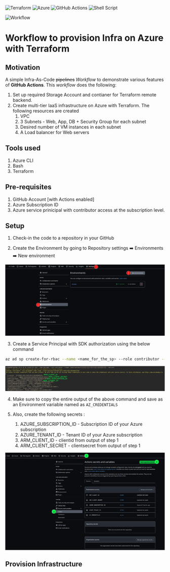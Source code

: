   ![Terraform](https://img.shields.io/badge/terraform-%235835CC.svg?style=for-the-badge&logo=terraform&logoColor=white) ![Azure](https://img.shields.io/badge/azure-%230072C6.svg?style=for-the-badge&logo=microsoftazure&logoColor=white)
 ![GitHub Actions](https://img.shields.io/badge/github%20actions-%232671E5.svg?style=for-the-badge&logo=githubactions&logoColor=white) ![Shell Script](https://img.shields.io/badge/shell_script-%23121011.svg?style=for-the-badge&logo=gnu-bash&logoColor=white)

![Workflow](https://github.com/superiorops/infra_as_code/actions/workflows/pipeline.yaml/badge.svg)

# Workflow to provision Infra on Azure with Terraform


## Motivation

A simple Infra-As-Code ~~pipelines~~ *Workflow* to demonstrate various features of **GitHub Actions**. 
This *workflow* does the following:
1. Set up required Storage Account and contianer for Terraform remote backend.
2. Create multi-tier IaaS infrastructure on Azure with Terraform. The following resources are created
    1. VPC
    2. 3 Subnets - Web, App, DB + Security Group for each subnet
    3. Desired number of VM instances in each subnet 
    4. A Load balancer for Web servers
    

## Tools used

1. Azure CLI
2. Bash 
3. Terraform

## Pre-requisites

1. GitHub Account [with Actions enabled]
2. Azure Subscription ID
3. Azure service prinicipal with contributor access at the subscription level.


## Setup
1. Check-in the code to a repository in your GitHub

2. Create the Environment by going to Repository settings :arrow_right:  Environments :arrow_right: New environment

![GitHub Environment](.imgs/github_env.png?raw=true "Add Environment")

3. Create a Service Principal with SDK authorization using the below command

```bash
az ad sp create-for-rbac --name <name_for_the_sp> --role contributor --scopes /subscriptions/<subscription_id>  --sdk-auth
```

![Create Service Principal](.imgs/create_az_sp.png?raw=true "Create Service Principal")


4. Make sure to copy the entire output of the above command and save as an Environment variable named as `AZ_CREDENTIALS`

5. Also, create the following secrets :
    1. AZURE_SUBSCRIPTION_ID  - Subscription ID of your Azure subscription
    2. AZURE_TENANT_ID        - Tenant ID of your Azure subscription
    3. ARM_CLIENT_ID          - clientid from  output of step 1
    4. ARM_CLIENT_SECRET      - clientsecret from  output of step 1

![github secrets](.imgs/github_repo_secrets.png?raw=true "Create GitHub Secrets")



## Provision Infrastructure









